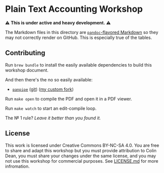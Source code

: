 # Plain Text Accounting Workshop

:warning: **This is under active and heavy development.** :warning:

The Markdown files in this directory are [`pandoc`-flavored
Markdown](https://pandoc.org) so they may not correctly render on GitHub. This
is especially true of the tables.

## Contributing

Run `brew bundle` to install the easily available dependencies to build this
workshop document.

And then there's the no so easily available:

* [`panpipe`](https://hackage.haskell.org/package/panpipe "warning: takes forever to compile all dependencies and install") ([git](http://chriswarbo.net/git/panpipe/git/index.html)) ([my custom fork](https://github.com/colindean/panpipe))

Run `make open` to compile the PDF and open it in a PDF viewer.

Run `make watch` to start an edit-compile loop.

The № 1 rule? _Leave it better than you found it._

## License

This work is licensed under Creative Commons BY-NC-SA 4.0.
You are free to share and adapt this workshop but you must provide attribution
to Colin Dean, you must share your changes under the same license, and you may
not use this workshop for commercial purposes.
See [LICENSE.md](LICENSE.md) for more infromation.
